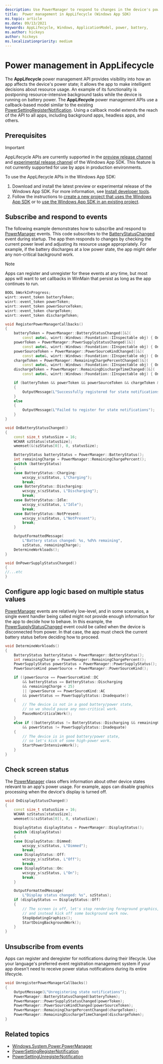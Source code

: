 ```yaml
---
description: Use PowerManager to respond to changes in the device's power state
title:  Power management in AppLifecycle (Windows App SDK)
ms.topic: article
ms.date: 09/13/2021
keywords: AppLifecycle, Windows, ApplicationModel, power, battery,
ms.author: hickeys
author: hickeys
ms.localizationpriority: medium
---
```


# Power management in AppLifecycle

The **AppLifecycle** power management API provides visibility into how an app affects the device's power state; it allows the app to make intelligent decisions about resource usage. An example of its functionality is postponing resource-intensive background tasks while the device is running on battery power. The **AppLifecycle** power management APIs use a callback-based model similar to the existing [PowerSettingRegisterNotification](/windows/win32/api/powersetting/nf-powersetting-powersettingregisternotification). Using a callback model extends the reach of the API to all apps, including background apps, headless apps, and others.

## Prerequisites

> [!IMPORTANT]
> AppLifecycle APIs are currently supported in the [preview release channel](../preview-channel.md) and [experimental release channel](../experimental-channel.md) of the Windows App SDK. This feature is not currently supported for use by apps in production environments.

To use the AppLifecycle APIs in the Windows App SDK:

1. Download and install the latest preview or experimental release of the Windows App SDK. For more information, see [Install developer tools](../set-up-your-development-environment.md#4-install-the-windows-app-sdk-extension-for-visual-studio).
2. Follow the instructions to [create a new project that uses the Windows App SDK](../../winui/winui3/create-your-first-winui3-app.md) or to [use the Windows App SDK in an existing project](../use-windows-app-sdk-in-existing-project.md).

## Subscribe and respond to events

The following example demonstrates how to subscribe and respond to [PowerManager](/windows/windows-app-sdk/api/winrt/microsoft.windows.system.power.powermanager) events. This code subscribes to the [BatteryStatusChanged](/windows/windows-app-sdk/api/winrt/microsoft.windows.system.power.powermanager.batterystatuschanged) event during startup. The app then responds to changes by checking the current power level and adjusting its resource usage appropriately. For example, if the battery discharges at a low power state, the app might defer any non-critical background work.

> [!NOTE]
> Apps can register and unregister for these events at any time, but most apps will want to set callbacks in WinMain that persist as long as the app continues to run.

```cpp
BOOL bWorkInProgress;
winrt::event_token batteryToken;
winrt::event_token powerToken;
winrt::event_token powerSourceToken;
winrt::event_token chargeToken;
winrt::event_token dischargeToken;

void RegisterPowerManagerCallbacks()
{
    batteryToken = PowerManager::BatteryStatusChanged([&](
        const auto&, winrt::Windows::Foundation::IInspectable obj) { OnBatteryStatusChanged(); });
    powerToken = PowerManager::PowerSupplyStatusChanged([&](
        const auto&, winrt::Windows::Foundation::IInspectable obj) { OnPowerSupplyStatusChanged(); });
    powerSourceToken = PowerManager::PowerSourceKindChanged([&](
        const auto&, winrt::Windows::Foundation::IInspectable obj) { OnPowerSourceKindChanged(); });
    chargeToken = PowerManager::RemainingChargePercentChanged([&](
        const auto&, winrt::Windows::Foundation::IInspectable obj) { OnRemainingChargePercentChanged(); });
    dischargeToken = PowerManager::RemainingDischargeTimeChanged([&](
        const auto&, winrt::Windows::Foundation::IInspectable obj) { OnRemainingDischargeTimeChanged(); });

    if (batteryToken && powerToken && powerSourceToken && chargeToken && dischargeToken)
    {
        OutputMessage(L"Successfully registered for state notifications");
    }
    else
    {
        OutputMessage(L"Failed to register for state notifications");
    }
}

void OnBatteryStatusChanged()
{
    const size_t statusSize = 16;
    WCHAR szStatus[statusSize];
    wmemset(&(szStatus[0]), 0, statusSize);

    BatteryStatus batteryStatus = PowerManager::BatteryStatus();
    int remainingCharge = PowerManager::RemainingChargePercent();
    switch (batteryStatus)
    {
    case BatteryStatus::Charging:
        wcscpy_s(szStatus, L"Charging");
        break;
    case BatteryStatus::Discharging:
        wcscpy_s(szStatus, L"Discharging");
        break;
    case BatteryStatus::Idle:
        wcscpy_s(szStatus, L"Idle");
        break;
    case BatteryStatus::NotPresent:
        wcscpy_s(szStatus, L"NotPresent");
        break;
    }

    OutputFormattedMessage(
        L"Battery status changed: %s, %d%% remaining", 
        szStatus, remainingCharge);
    DetermineWorkloads();
}

void OnPowerSupplyStatusChanged()
{
//...etc
}
```

## Configure app logic based on multiple status values

[PowerManager](/windows/windows-app-sdk/api/winrt/microsoft.windows.system.power.powermanager) events are relatively low-level, and in some scenarios, a single event handler being called might not provide enough information for the app to decide how to behave. In this example, the [PowerSupplyStatusChanged](/windows/windows-app-sdk/api/winrt/microsoft.windows.system.power.powermanager.powersupplystatuschanged) event could be called when the device is disconnected from power. In that case, the app must check the current battery status before deciding how to proceed.

```cpp
void DetermineWorkloads()
{
    BatteryStatus batteryStatus = PowerManager::BatteryStatus();
    int remainingCharge = PowerManager::RemainingChargePercent();
    PowerSupplyStatus powerStatus = PowerManager::PowerSupplyStatus();
    PowerSourceKind powerSource = PowerManager::PowerSourceKind();

    if ((powerSource == PowerSourceKind::DC 
        && batteryStatus == BatteryStatus::Discharging 
        && remainingCharge < 25)
        || (powerSource == PowerSourceKind::AC
        && powerStatus == PowerSupplyStatus::Inadequate))
    {
        // The device is not in a good battery/power state, 
        // so we should pause any non-critical work.
        PauseNonCriticalWork();
    }
    else if ((batteryStatus != BatteryStatus::Discharging && remainingCharge > 75)
        && powerStatus != PowerSupplyStatus::Inadequate)
    {
        // The device is in good battery/power state,
        // so let's kick of some high-power work.
        StartPowerIntensiveWork();
    }
}
```

## Check screen status

The [PowerManager](/windows/windows-app-sdk/api/winrt/microsoft.windows.system.power.powermanager) class offers information about other device states relevant to an app's power usage. For example, apps can disable graphics processing when the device's display is turned off.

```cpp
void OnDisplayStatusChanged()
{
    const size_t statusSize = 16;
    WCHAR szStatus[statusSize];
    wmemset(&(szStatus[0]), 0, statusSize);

    DisplayStatus displayStatus = PowerManager::DisplayStatus();
    switch (displayStatus)
    {
    case DisplayStatus::Dimmed:
        wcscpy_s(szStatus, L"Dimmed");
        break;
    case DisplayStatus::Off:
        wcscpy_s(szStatus, L"Off");
        break;
    case DisplayStatus::On:
        wcscpy_s(szStatus, L"On");
        break;
    }

    OutputFormattedMessage(
        L"Display status changed: %s", szStatus);
    if (displayStatus == DisplayStatus::Off)
    {
        // The screen is off, let's stop rendering foreground graphics,
        // and instead kick off some background work now.
        StopUpdatingGraphics();
        StartDoingBackgroundWork();
    }
}
```

## Unsubscribe from events

Apps can register and deregister for notifications during their lifecycle. Use your language's preferred event registration management system if your app doesn't need to receive power status notifications during its entire lifecycle.

```cpp
void UnregisterPowerManagerCallbacks()
{
    OutputMessage(L"Unregistering state notifications");
    PowerManager::BatteryStatusChanged(batteryToken);
    PowerManager::PowerSupplyStatusChanged(powerToken);
    PowerManager::PowerSourceKindChanged(powerSourceToken);
    PowerManager::RemainingChargePercentChanged(chargeToken);
    PowerManager::RemainingDischargeTimeChanged(dischargeToken);
}
```

## Related topics

* [Windows.System.Power.PowerManager](/uwp/api/Windows.System.Power.PowerManager)
* [PowerSettingRegisterNotification](/windows/win32/api/powersetting/nf-powersetting-powersettingregisternotification)
* [PowerSettingUnregisterNotification](/windows/win32/api/powersetting/nf-powersetting-powersettingunregisternotification)
